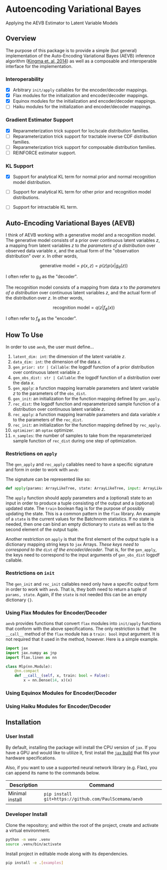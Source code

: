 # Autoencoding Variational Bayes
Applying the AEVB Estimator to Latent Variable Models

## Overview

The purpose of this package is to provide a simple (but general) implementation of the Auto-Encoding Variational Bayes (AEVB) inference algorithm ([Kingma et. al, 2014](https://arxiv.org/abs/1312.6114)) as well as a composable and interoperable interface for the implementation.

### Interoperability
- [x] Arbitrary `init/apply` callables for the encoder/decoder mappings.
- [x] Flax modules for the initialization and encoder/decoder mappings.
- [x] Equinox modules for the initialization and encoder/decoder mappings.
- [ ] Haiku modules for the initialization and encoder/decoder mappings.

### Gradient Estimator Support
- [x] Reparameterization trick support for loc/scale distribution families.
- [ ] Reparameterization trick support for tractable inverse CDF distribution families.
- [ ] Reparameterization trick support for composable distribution families.
- [ ] REINFORCE estimator support.

### KL Support
- [x] Support for analytical KL term for normal prior and normal recognition model distribution. 
- [ ] Support for analytical KL term for other prior and recognition model distributions.
- [ ] Support for intractable KL term.


## Auto-Encoding Variational Bayes (AEVB)

I think of AEVB working with a generative model and a recognition model. The generative model consists of a prior over continuous latent variables $z$, a mapping from latent variables $z$ to *the parameters of a distribution* over observed data variable $x$, and the actual form of the "observation distribution" over $x$. In other words,

$$
\text{generative model} = p(x,z) = p(z)p(x|g_{\theta}(z))
$$

I often refer to $g_{\theta}$ as the "decoder". 

The recognition model consists of a mapping from data $x$ to *the parameters of a distribution* over continuous latent variables $z$, and the actual form of the distribution over $z$. In other words,

$$
\text{recognition model} = q(z|f_{\phi}(x))
$$

I often refer to $f_{\phi}$ as the "encoder". 


## How To Use

In order to use `aevb`, the user must define...

1. `latent_dim: int`: the dimension of the latent variable $z$. 
2. `data_dim: int`: the dimension of the data $x$. 
3. `gen_prior: str | Callable`: the logpdf function of a prior distribution over continuous latent variable $z$. 
4. `gen_obs_dist: str | Callable`: the logpdf function of a distribution over the data $x$.
6. `gen_apply`: a function mapping learnable parameters and latent variable $z$ to the parameters of the `obs_dist`.
7. `gen_init`: an initialization for the function mapping defined by `gen_apply`. 
8. `rec_dist`: the logpdf function and reparameterized sample function of a distribution over continuous latent variable $z$. 
9. `rec_apply`: a function mapping learnable parameters and data variable $x$ to the parameters of the `rec_dist`.
10. `rec_init`: an initialization for the function mapping defined by `rec_apply`. 
11. `optimizer`: an `optax` optimizer.
12. `n_samples`: the number of samples to take from the reparameterized sample function of `rec_dist` during one step of optimization. 

### Restrictions on `apply`
The `gen_apply` and `rec_apply` callables need to have a specific signature and form in order to work with `aevb`:

The signature can be represented like so:
```python
def apply(params: ArrayLikeTree, state: ArrayLikeTree, input: ArrayLike, train: bool): -> tuple[Dict[str, Array], ArrayLikeTree]
```

The `apply` function should apply parameters and a (optional) state to an input in order to produce a tuple consisting of the output and a (optional) updated state. The `train` boolean flag is for the purpose of possibly updating the state. This is a common pattern in the `flax` library. An example of a `state` is the current values for the Batchnorm statistics. If no state is needed, then one can bind an empty dictionary to `state` as well as to the second element of the output tuple. 

Another restriction on `apply` is that the first element of the output tuple is a dictionary mapping string keys to `jax` Arrays. *These keys need to correspond to the* `dist` *of the encoder/decoder*. That is, for the `gen_apply`, the keys need to correspond to the input arguments of `gen_obs_dist` logpdf callable.


### Restrictions on `init`
The `gen_init` and `rec_init` callables need only have a specific output form in order to work with `aevb`. That is, they both need to return a tuple of `params, state`. Again, if the `state` is not needed this can be an empty dictionary `{}`. 

### Using Flax Modules for Encoder/Decoder
`aevb` provides functions that convert `flax` modules into `init/apply` functions that conform with the above specifications. The only restriction is that the `__call__` method of the `flax` module has a `train: bool` input argument. It is not required that it used in the method, however. Here is a simple example.

```python
import jax
import jax.numpy as jnp
import flax.linen as nn

class Mlp(nn.Module):
    @nn.compact
    def __call__(self, x, train: bool = False):
        x = nn.Dense(14, x)(x)


```

### Using Equinox Modules for Encoder/Decoder


### Using Haiku Modules for Encoder/Decoder



## Installation

### User Install
By default, installing the package will install the CPU version of `jax`. If you have a GPU and would like to utilize it, first install the [`jax` build](https://jax.readthedocs.io/en/latest/installation.html) that fits your hardware specifications. 

Also, if you want to use a supported neural network library (e.g. Flax), you can append its name to the commands below.

| Description | Command |
----------| ---------| 
| Minimal install | `pip install git+https://github.com/PaulScemama/aevb`|


<!-- |Install with example dependencies| `pip install 'git+https://github.com/PaulScemama/aevb[examples]'`| -->


### Developer Install
Clone the repository; and within the root of the project, create and activate a virtual environment.

```bash
python -m venv .venv
source .venv/bin/activate
```

Install project in editable mode along with its dependencies.

```bash
pip install -e .[examples]
```


